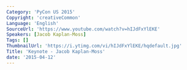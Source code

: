 ```yaml
---
Category: 'PyCon US 2015'
Copyright: 'creativeCommon'
Language: 'English'
SourceUrl: 'https://www.youtube.com/watch?v=hIJdFxYlEKE'
Speakers: [Jacob Kaplan-Moss]
Tags: []
ThumbnailUrl: 'https://i.ytimg.com/vi/hIJdFxYlEKE/hqdefault.jpg'
Title: 'Keynote - Jacob Kaplan-Moss'
date: '2015-04-12'
---
```

